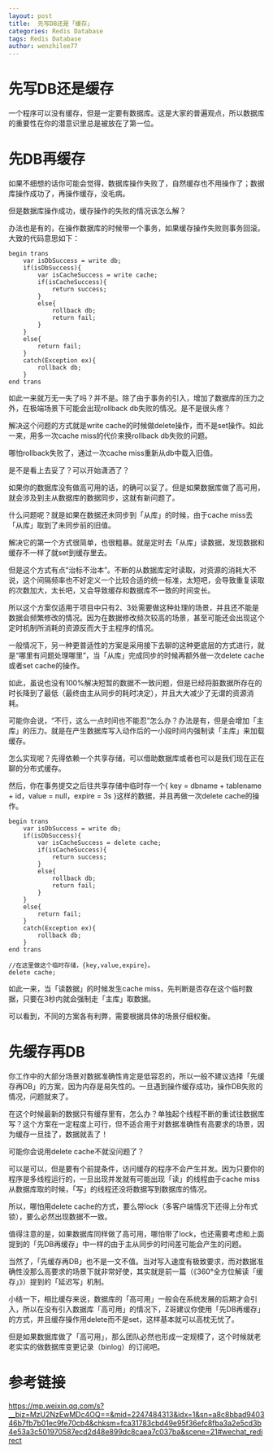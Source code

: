 ```yaml
---
layout: post
title:  先写DB还是「缓存」
categories: Redis Database
tags: Redis Database
author: wenzhilee77
---
```


# 先写DB还是缓存

一个程序可以没有缓存，但是一定要有数据库。这是大家的普遍观点，所以数据库的重要性在你的潜意识里总是被放在了第一位。

# 先DB再缓存

如果不细想的话你可能会觉得，数据库操作失败了，自然缓存也不用操作了；数据库操作成功了，再操作缓存，没毛病。

但是数据库操作成功，缓存操作的失败的情况该怎么解？

办法也是有的，在操作数据库的时候带一个事务，如果缓存操作失败则事务回滚。大致的代码意思如下：

```
begin trans
    var isDbSuccess = write db;
    if(isDbSuccess){
        var isCacheSuccess = write cache;
        if(isCacheSuccess){
            return success;
        }
        else{
            rollback db;
            return fail;
        }
    }
    else{
        return fail;
    }
    catch(Exception ex){
        rollback db;
    }
end trans
```

如此一来就万无一失了吗？并不是。除了由于事务的引入，增加了数据库的压力之外，在极端场景下可能会出现rollback db失败的情况。是不是很头疼？

解决这个问题的方式就是write cache的时候做delete操作，而不是set操作。如此一来，用多一次cache miss的代价来换rollback db失败的问题。

哪怕rollback失败了，通过一次cache miss重新从db中载入旧值。

是不是看上去妥了？可以开始潇洒了？

如果你的数据库没有做高可用的话，的确可以妥了。但是如果数据库做了高可用，就会涉及到主从数据库的数据同步，这就有新问题了。

什么问题呢？就是如果在数据还未同步到「从库」的时候，由于cache miss去「从库」取到了未同步前的旧值。

解决它的第一个方式很简单，也很粗暴。就是定时去「从库」读数据，发现数据和缓存不一样了就set到缓存里去。

但是这个方式有点“治标不治本”。不断的从数据库定时读取，对资源的消耗大不说，这个间隔频率也不好定义一个比较合适的统一标准，太短吧，会导致重复读取的次数加大，太长吧，又会导致缓存和数据库不一致的时间变长。

所以这个方案仅适用于项目中只有2、3处需要做这种处理的场景，并且还不能是数据会频繁修改的情况。因为在数据修改频次较高的场景，甚至可能还会出现这个定时机制所消耗的资源反而大于主程序的情况。

一般情况下，另一种更普适性的方案是采用接下去聊的这种更底层的方式进行，就是“哪里有问题处理哪里”，当「从库」完成同步的时候再额外做一次delete cache或者set cache的操作。

如此，虽说也没有100%解决短暂的数据不一致问题，但是已经将脏数据所存在的时长降到了最低（最终由主从同步的耗时决定），并且大大减少了无谓的资源消耗。

可能你会说，“不行，这么一点时间也不能忍”怎么办？办法是有，但是会增加「主库」的压力。就是在产生数据库写入动作后的一小段时间内强制读「主库」来加载缓存。

怎么实现呢？先得依赖一个共享存储，可以借助数据库或者也可以是我们现在正在聊的分布式缓存。

然后，你在事务提交之后往共享存储中临时存一个{ key = dbname + tablename + id，value = null，expire = 3s }这样的数据，并且再做一次delete cache的操作。

```
begin trans
    var isDbSuccess = write db;
    if(isDbSuccess){        
        var isCacheSuccess = delete cache;
        if(isCacheSuccess){
            return success;
        }
        else{
            rollback db;
            return fail;
        }
    }
    else{
        return fail;
    }
    catch(Exception ex){
        rollback db;
    }
end trans

//在这里做这个临时存储，{key,value,expire}。
delete cache;
```

如此一来，当「读数据」的时候发生cache miss，先判断是否存在这个临时数据，只要在3秒内就会强制走「主库」取数据。

可以看到，不同的方案各有利弊，需要根据具体的场景仔细权衡。

# 先缓存再DB

你工作中的大部分场景对数据准确性肯定是低容忍的，所以一般不建议选择「先缓存再DB」的方案，因为内存是易失性的。一旦遇到操作缓存成功，操作DB失败的情况，问题就来了。

在这个时候最新的数据只有缓存里有，怎么办？单独起个线程不断的重试往数据库写？这个方案在一定程度上可行，但不适合用于对数据准确性有高要求的场景，因为缓存一旦挂了，数据就丢了！

可能你会说用delete cache不就没问题了？

可以是可以，但是要有个前提条件，访问缓存的程序不会产生并发。因为只要你的程序是多线程运行的，一旦出现并发就有可能出现「读」的线程由于cache miss从数据库取的时候，「写」的线程还没将数据写到数据库的情况。

所以，哪怕用delete cache的方式，要么带lock（多客户端情况下还得上分布式锁），要么必然出现数据不一致。

值得注意的是，如果数据库同样做了高可用，哪怕带了lock，也还需要考虑和上面提到的「先DB再缓存」中一样的由于主从同步的时间差可能会产生的问题。

当然了，「先缓存再DB」也不是一文不值。当对写入速度有极致要求，而对数据准确性没那么高要求的场景下就非常好使，其实就是前一篇（《360°全方位解读「缓存」》）提到的「延迟写」机制。

小结一下，相比缓存来说，数据库的「高可用」一般会在系统发展的后期才会引入，所以在没有引入数据库「高可用」的情况下，Z哥建议你使用「先DB再缓存」的方式，并且缓存操作用delete而不是set，这样基本就可以高枕无忧了。

但是如果数据库做了「高可用」，那么团队必然也形成一定规模了，这个时候就老老实实的做数据库变更记录（binlog）的订阅吧。

# 参考链接

https://mp.weixin.qq.com/s?__biz=MzU2NzEwMDc4OQ==&mid=2247484313&idx=1&sn=a8c8bbad940346b7fb7b01ec9fe70cb4&chksm=fca31783cbd49e95f36efc8fba3a2e5cd3b4e53a3c501970587ecd2d48e899dc8caea7c037ba&scene=21#wechat_redirect